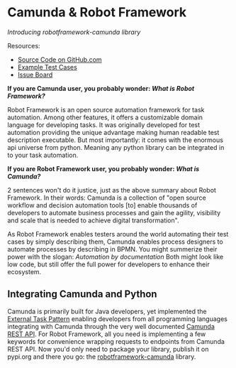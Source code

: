 # Camunda & Robot Framework
*Introducing robotframework-camunda library*

Resources:
- [Source Code on GitHub.com](https://github.com/MarketSquare/robotframework-camunda)
- [Example Test Cases](https://github.com/MarketSquare/robotframework-camunda/tree/master/tests)
- [Issue Board](https://github.com/MarketSquare/robotframework-camunda/issues)

**If you are Camunda user, you probably wonder: *What is Robot Framework?***

Robot Framework is an open source automation framework for task automation. Among
other features, it offers a customizable domain language for developing tasks.
It was originally developed for test automation providing the unique advantage
making human readable test description executable.
But most importantly: it comes with the enormous api universe from python.
Meaning any python library can be integrated in to your task automation.

**If you are Robot Framework user, you probably wonder: *What is Camunda?***

2 sentences won't do it justice, just as the above summary about Robot Framework.
In their words: Camunda is a collection of "open source workflow and decision
automation tools [to] enable thousands of developers to automate business
processes and gain the agility, visibility and scale that is needed to achieve
digital transformation".

As Robot Framework enables testers around the world automating their test cases
by simply describing them, Camunda enables process designers to automate processes
by describing in BPMN. You might summerize their power with the slogan: *Automation by documentation*
Both might look like low code, but still offer the full power
for developers to enhance their ecosystem.

## Integrating Camunda and Python

Camunda is primarily built for Java developers, yet implemented the [External Task Pattern](https://docs.camunda.org/manual/7.14/user-guide/process-engine/external-tasks/#the-external-task-pattern)
enabling developers from all programming languages integrating with Camunda through
the very well documented [Camunda REST API](https://docs.camunda.org/manual/7.10/reference/rest/).
For Robot Framework, all you need is implementing a few keywords for convenience
wrapping requests to endpoints from Camunda REST API. Now you'd only need to
package your library, publish it on pypi.org and there you go: the [robotframework-camunda](https://pypi.org/project/robotframework-camunda/) library.
